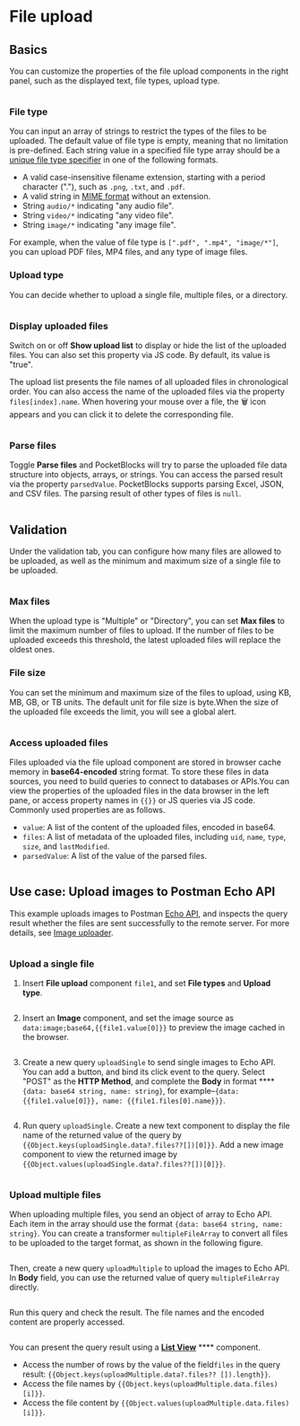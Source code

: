 # File upload

## Basics

You can customize the properties of the file upload components in the right panel, such as the displayed text, file types, upload type.

<figure><img src="../../.gitbook/assets/build-apps/component-guides/file-upload/01.png" alt=""><figcaption></figcaption></figure>

### File type

You can input an array of strings to restrict the types of the files to be uploaded. The default value of file type is empty, meaning that no limitation is pre-defined. Each string value in a specified file type array should be a [unique file type specifier](https://developer.mozilla.org/en-US/docs/Web/HTML/Element/input/file#unique_file_type_specifiers) in one of the following formats.

- A valid case-insensitive filename extension, starting with a period character ("."), such as `.png`, `.txt`, and `.pdf`.
- A valid string in [MIME format](https://developer.mozilla.org/en-US/docs/Web/HTTP/Basics_of_HTTP/MIME_types) without an extension.
- String `audio/*` indicating "any audio file".
- String `video/*` indicating "any video file".
- String `image/*` indicating "any image file".

For example, when the value of file type is `[".pdf", ".mp4", "image/*"]`, you can upload PDF files, MP4 files, and any type of image files.

### Upload type

You can decide whether to upload a single file, multiple files, or a directory.

<figure><img src="../../.gitbook/assets/build-apps/component-guides/file-upload/02.png" alt=""><figcaption></figcaption></figure>

### Display uploaded files

Switch on or off **Show upload list** to display or hide the list of the uploaded files. You can also set this property via JS code. By default, its value is "true".

The upload list presents the file names of all uploaded files in chronological order. You can also access the name of the uploaded files via the property `files[index].name`. When hovering your mouse over a file, the 🗑️ icon appears and you can click it to delete the corresponding file.

<figure><img src="../../.gitbook/assets/build-apps/component-guides/file-upload/03.png" alt=""><figcaption></figcaption></figure>

### Parse files

Toggle **Parse files** and PocketBlocks will try to parse the uploaded file data structure into objects, arrays, or strings. You can access the parsed result via the property `parsedValue`. PocketBlocks supports parsing Excel, JSON, and CSV files. The parsing result of other types of files is `null`.

<figure><img src="../../.gitbook/assets/build-apps/component-guides/file-upload/04.png" alt=""><figcaption></figcaption></figure>

## Validation

Under the validation tab, you can configure how many files are allowed to be uploaded, as well as the minimum and maximum size of a single file to be uploaded.

<figure><img src="../../.gitbook/assets/build-apps/component-guides/file-upload/05.png" alt=""><figcaption></figcaption></figure>

### Max files

When the upload type is "Multiple" or "Directory", you can set **Max files** to limit the maximum number of files to upload. If the number of files to be uploaded exceeds this threshold, the latest uploaded files will replace the oldest ones.

### File size

You can set the minimum and maximum size of the files to upload, using KB, MB, GB, or TB units. The default unit for file size is byte.When the size of the uploaded file exceeds the limit, you will see a global alert.

<figure><img src="../../.gitbook/assets/build-apps/component-guides/file-upload/06.png" alt=""><figcaption></figcaption></figure>

### Access uploaded files

Files uploaded via the file upload component are stored in browser cache memory in **base64-encoded** string format. To store these files in data sources, you need to build queries to connect to databases or APIs.You can view the properties of the uploaded files in the data browser in the left pane, or access property names in `{{}}` or JS queries via JS code. Commonly used properties are as follows.

- `value`: A list of the content of the uploaded files, encoded in base64.
- `files`: A list of metadata of the uploaded files, including `uid`, `name`, `type`, `size`, and `lastModified`.
- `parsedValue`: A list of the value of the parsed files.

<figure><img src="../../.gitbook/assets/build-apps/component-guides/file-upload/07.png" alt=""><figcaption></figcaption></figure>

## Use case: Upload images to Postman Echo API

This example uploads images to Postman [Echo API](https://learning.postman.com/docs/developer/echo-api/), and inspects the query result whether the files are sent successfully to the remote server. For more details, see [Image uploader](https://cloud.openblocks.dev/apps/63a2651e660ad97d59eb4a51/view).

<figure><img src="../../.gitbook/assets/build-apps/component-guides/file-upload/08.gif" alt=""><figcaption></figcaption></figure>

### Upload a single file

1.  Insert **File upload** component `file1`, and set **File types** and **Upload type**.&#x20;

    <figure><img src="../../.gitbook/assets/build-apps/component-guides/file-upload/09.png" alt=""><figcaption></figcaption></figure>

2.  Insert an **Image** component, and set the image source as `data:image;base64,{{file1.value[0]}}` to preview the image cached in the browser.&#x20;

    <figure><img src="../../.gitbook/assets/build-apps/component-guides/file-upload/10.png" alt=""><figcaption></figcaption></figure>

3.  Create a new query `uploadSingle` to send single images to Echo API. You can add a button, and bind its click event to the query. Select "POST" as the **HTTP Method**, and complete the **Body** in format \*\*\*\* `{data: base64 string, name: string}`, for example–`{data: {{file1.value[0]}}, name: {{file1.files[0].name}}}`.&#x20;

    <figure><img src="../../.gitbook/assets/build-apps/component-guides/file-upload/11.png" alt=""><figcaption></figcaption></figure>

4.  Run query `uploadSingle`. Create a new text component to display the file name of the returned value of the query by `{{Object.keys(uploadSingle.data?.files??[])[0]}}`. Add a new image component to view the returned image by `{{Object.values(uploadSingle.data?.files??[])[0]}}`.&#x20;

    <figure><img src="../../.gitbook/assets/build-apps/component-guides/file-upload/02.png" alt=""><figcaption></figcaption></figure>

### Upload multiple files

When uploading multiple files, you send an object of array to Echo API. Each item in the array should use the format `{data: base64 string, name: string}`. You can create a transformer `multipleFileArray` to convert all files to be uploaded to the target format, as shown in the following figure.

<figure><img src="../../.gitbook/assets/build-apps/component-guides/file-upload/13.png" alt=""><figcaption></figcaption></figure>

Then, create a new query `uploadMultiple` to upload the images to Echo API. In **Body** field, you can use the returned value of query `multipleFileArray` directly.

<figure><img src="../../.gitbook/assets/build-apps/component-guides/file-upload/14.png" alt=""><figcaption></figcaption></figure>

Run this query and check the result. The file names and the encoded content are properly accessed.

<figure><img src="../../.gitbook/assets/build-apps/component-guides/file-upload/15.png" alt=""><figcaption></figcaption></figure>

You can present the query result using a [**List View**](list-view.md) \*\*\*\* component.

- Access the number of rows by the value of the field`files` in the query result: `{{Object.keys(uploadMultiple.data?.files?? []).length}}`.
- Access the file names by `{{Object.keys(uploadMultiple.data.files)[i]}}`.
- Access the file content by `{{Object.values(uploadMultiple.data.files)[i]}}`.

<figure><img src="../../.gitbook/assets/build-apps/component-guides/file-upload/16.png" alt=""><figcaption></figcaption></figure>
